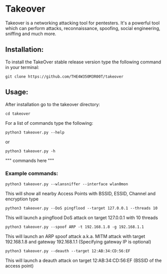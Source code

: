 # Takeover
Takeover is a networking attacking tool for pentesters. It's a powerful tool which can perform attacks, reconnaissance, spoofing, social engineering, sniffing and much more.

## Installation:

To install the TakeOver stable release version type the following command in your terminal:

`
git clone https://github.com/THE4W350M3R00T/takeover
`


## Usage:

After installation go to the takeover directory:

`
cd takeover
`


For a list of commands type the following:

`
python3 takeover.py --help
`

or

`
python3 takeover.py -h
`

"""
commands here
"""

### Example commands:

`
python3 takeover.py --wlansniffer --interface wlan0mon
`

This will show all nearby Access Points with BSSID, ESSID, Channel and encryption type

`
python3 takeover.py --DoS pingflood --target 127.0.0.1 --threads 10
`

This will launch a pingflood DoS attack on target 127.0.0.1 with 10 threads

`
python3 takeover.py --spoof ARP -t 192.168.1.8 -g 192.168.1.1
`

This will launch an ARP spoof attack a.k.a. MITM attack with target 192.168.1.8 and gateway 192.168.1.1 (Specifying gateway IP is optional)

`
python3 takeover.py --deauth --target 12:AB:34:CD:56:EF
`

This will launch a deauth attack on target 12:AB:34:CD:56:EF (BSSID of the access point)
